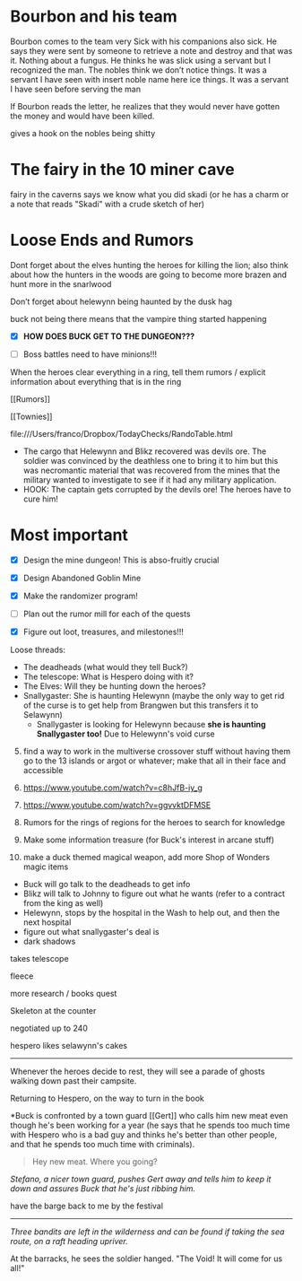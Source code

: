 
# Bourbon and his team 

Bourbon comes to the team very Sick with his companions also sick. He says they were sent by someone to retrieve a note and destroy and that was it. Nothing about a fungus. He thinks he was slick using a servant but I recognized the man. The nobles think we don’t notice things. It was a servant I have seen with insert noble name here ice things. It was a servant I have seen before serving the man

If Bourbon reads the letter, he realizes that they would never have gotten the money and would have been killed. 

gives a hook on the nobles being shitty

# The fairy in the 10 miner cave
fairy in the caverns says we know what you did skadi (or he has a charm or a note that reads "Skadi" with a crude sketch of her)

# Loose Ends and Rumors
Dont forget about the elves hunting the heroes for killing the lion; also think about how the hunters in the woods are going to become more brazen and hunt more in the snarlwood 

Don’t forget about helewynn being haunted by the dusk hag 

buck not being there means that the vampire thing started happening 






- [x] **HOW DOES BUCK GET TO THE DUNGEON???** 
- [ ] Boss battles need to have minions!!!







When the heroes clear everything in a ring, tell them rumors / explicit information about everything that is in the ring

[[Rumors]]

[[Townies]]


file:///Users/franco/Dropbox/TodayChecks/RandoTable.html



- The cargo that Helewynn and Blikz recovered was devils ore. The soldier was convinced by the deathless one to bring it to him but this was necromantic material that was recovered from the mines that the military wanted to investigate to see if it had any military application. 
- HOOK: The captain gets corrupted by the devils ore! The heroes have to cure him!

# Most important
- [x]  Design the mine dungeon! This is abso-fruitly crucial
- [x] Design Abandoned Goblin Mine
- [x] Make the randomizer program!
- [ ] Plan out the rumor mill for each of the quests 
- [x] Figure out loot, treasures, and milestones!!!



Loose threads: 
- The deadheads (what would they tell Buck?)
- The telescope: What is Hespero doing with it?
- The Elves: Will they be hunting down the heroes? 
- Snallygaster: She is haunting Helewynn (maybe the only way to get rid of the curse is to get help from Brangwen but this transfers it to Selawynn)
   - Snallygaster is looking for Helewynn because **she is haunting Snallygaster too!** Due to Helewynn's void curse



5. find a way to work in the multiverse crossover stuff without having them go to the 13 islands or argot or whatever; make that all in their face and accessible 
10. https://www.youtube.com/watch?v=c8hJfB-iy_g

12. https://www.youtube.com/watch?v=ggvvktDFMSE
13. Rumors for the rings of regions for the heroes to search for knowledge 
14. Make some information treasure (for Buck's interest in arcane stuff)
15. make a duck themed magical weapon, add more Shop of Wonders magic items

- Buck will go talk to the deadheads to get info
- Blikz will talk to Johnny to figure out what he wants (refer to a contract from the king as well)
- Helewynn, stops by the hospital in the Wash to help out, and then the next hospital
- figure out what snallygaster's deal is 
- dark shadows 










takes telescope 

fleece 

more research / books quest 



Skeleton at the counter

negotiated up to 240 

hespero likes selawynn's cakes 


-----

Whenever the heroes decide to rest, they will see a parade of ghosts walking down past their campsite. 


Returning to Hespero, on the way to turn in the book

*Buck is confronted by a town guard [[Gert]] who calls him new meat even though he's been working for a year (he says that he spends too much time with Hespero who is a bad guy and thinks he's better than other people, and that he spends too much time with criminals).

> Hey new meat. Where you going? 

*Stefano, a nicer town guard, pushes Gert away and tells him to keep it down and assures Buck that he's just ribbing him.*

have the barge back to me by the festival 

------------



*Three bandits are left in the wilderness and can be found if taking the sea route, on a raft heading upriver.*

At the barracks, he sees the soldier hanged. "The Void! It will come for us all!"

